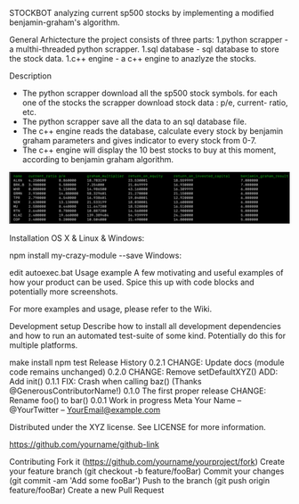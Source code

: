 STOCKBOT
analyzing current sp500 stocks by implementing a modified benjamin-graham's algorithm. 

General Arhictecture 
the project consists of three parts:
  1.python scrapper - a multhi-threaded python scrapper.
  1.sql database - sql database to store the stock data.
  1.c++ engine - a c++ engine to anazlyze the stocks.

Description 
- The python scrapper download all the sp500 stock symbols. for each one of the stocks the scrapper download stock data : p/e, current-     ratio, etc.
- The python scrapper save all the data to an sql database file.
- The c++ engine reads the database, calculate every stock by benjamin graham parameters and gives indicator to every stock from 0-7.
- The c++ engine will display the 10 best stocks to buy at this moment, according to benjamin graham algorithm. 


![GitHub Logo](/images/gui.png)




Installation
OS X & Linux & Windows:

npm install my-crazy-module --save
Windows:

edit autoexec.bat
Usage example
A few motivating and useful examples of how your product can be used. Spice this up with code blocks and potentially more screenshots.

For more examples and usage, please refer to the Wiki.

Development setup
Describe how to install all development dependencies and how to run an automated test-suite of some kind. Potentially do this for multiple platforms.

make install
npm test
Release History
0.2.1
CHANGE: Update docs (module code remains unchanged)
0.2.0
CHANGE: Remove setDefaultXYZ()
ADD: Add init()
0.1.1
FIX: Crash when calling baz() (Thanks @GenerousContributorName!)
0.1.0
The first proper release
CHANGE: Rename foo() to bar()
0.0.1
Work in progress
Meta
Your Name – @YourTwitter – YourEmail@example.com

Distributed under the XYZ license. See LICENSE for more information.

https://github.com/yourname/github-link

Contributing
Fork it (https://github.com/yourname/yourproject/fork)
Create your feature branch (git checkout -b feature/fooBar)
Commit your changes (git commit -am 'Add some fooBar')
Push to the branch (git push origin feature/fooBar)
Create a new Pull Request

